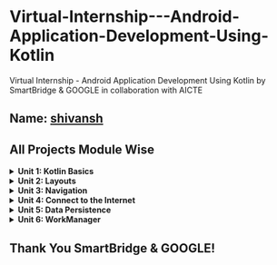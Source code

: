 Virtual-Internship---Android-Application-Development-Using-Kotlin
==================================
Virtual Internship - Android Application Development Using Kotlin by SmartBridge & GOOGLE in collaboration with AICTE

Name: [shivansh](https://github.com/Stinger0512)
------------

All Projects Module Wise
------------

<details>
    <summary><b>Unit 1: Kotlin Basics</b></summary>
  
- [Happy Birthday Card](https://github.com/Stinger0512/Android_App_Development/blob/main/Android-Application-Development-Using-Kotlin-main/blob/main/Unit%201%20-%20Kotlin%20Basics/Happy%20Birthday.zip)
- [Lemonade](https://github.com/Stinger0512/Android_App_Development/blob/main/Android-Application-Development-Using-Kotlin-main/blob/main/Unit%201%20-%20Kotlin%20Basics/Lemonade.zip)
- [Dice Roller](https://github.com/Stinger0512/Android_App_Development/blob/main/Android-Application-Development-Using-Kotlin-main/blob/main/Unit%201%20-%20Kotlin%20Basics/Dice%20Roller.zip)
</details>

<details>
    <summary><b>Unit 2: Layouts</b></summary>
  
- [Affirmations](https://github.com/Stinger0512/Android_App_Development/blob/main/Android-Application-Development-Using-Kotlin-main/blob/main/Unit%202%20-%20Layouts/Affirmations.zip)
- [Dogglers](https://github.com/Stinger0512/Android_App_Development/blob/main/Android-Application-Development-Using-Kotlin-main/blob/main/Unit%202%20-%20Layouts/Dogglers%20App.zip)
- [TipTime](https://github.com/Stinger0512/Android_App_Development/blob/main/Android-Application-Development-Using-Kotlin-main/blob/main/Unit%202%20-%20Layouts/Tip%20Time.zip)
- [Words](https://github.com/Stinger0512/Android_App_Development/blob/main/Android-Application-Development-Using-Kotlin-main/blob/main/Unit%202%20-%20Layouts/Words%20App.zip)
</details>

<details>
    <summary><b>Unit 3: Navigation</b></summary>
  
- [Cupcake](https://github.com/Stinger0512/Android_App_Development/blob/main/Android-Application-Development-Using-Kotlin-main/blob/main/Unit%203%20-%20Navigation/Cupcake%20App.zip)
- [Lunch Tray](https://github.com/Stinger0512/Android_App_Development/blob/main/Android-Application-Development-Using-Kotlin-main/blob/main/Unit%203%20-%20Navigation/Lunch%20Tray.zip)
</details>

<details>
    <summary><b>Unit 4: Connect to the Internet</b></summary>
  
- [Amphibians](https://github.com/Stinger0512/Android_App_Development/blob/main/Android-Application-Development-Using-Kotlin-main/blob/main/Unit%204%20-%20Connect%20to%20the%20Internet/Amphibians.zip)
- [MarsPhotos](https://github.com/Stinger0512/Android_App_Development/blob/main/Android-Application-Development-Using-Kotlin-main/blob/main/Unit%204%20-%20Connect%20to%20the%20Internet/MarsPhotos.zip)
</details>

<details>
    <summary><b>Unit 5: Data Persistence</b></summary>
  
- [Forage](https://github.com/Stinger0512/Android_App_Development/blob/main/Android-Application-Development-Using-Kotlin-main/blob/main/Unit%205%20-%20Data%20Persistence/Forage%20App.zip)
</details>

<details>
    <summary><b>Unit 6: WorkManager</b></summary>
  
- [Water Me](https://github.com/Stinger0512/Android_App_Development/blob/main/Android-Application-Development-Using-Kotlin-main/blob/main/Unit%206%20-%20WorkManager/Water%20Me%20App.zip)
</details>


Thank You SmartBridge & GOOGLE!
------------


